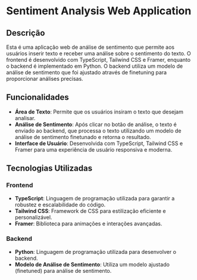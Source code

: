# Sentiment Analysis Web Application

## Descrição

Esta é uma aplicação web de análise de sentimento que permite aos usuários inserir texto e receber uma análise sobre o sentimento do texto. O frontend é desenvolvido com TypeScript, Tailwind CSS e Framer, enquanto o backend é implementado em Python. O backend utiliza um modelo de análise de sentimento que foi ajustado através de finetuning para proporcionar análises precisas.

## Funcionalidades

- **Área de Texto**: Permite que os usuários insiram o texto que desejam analisar.
- **Análise de Sentimento**: Após clicar no botão de análise, o texto é enviado ao backend, que processa o texto utilizando um modelo de análise de sentimento finetunado e retorna o resultado.
- **Interface de Usuário**: Desenvolvida com TypeScript, Tailwind CSS e Framer para uma experiência de usuário responsiva e moderna.

## Tecnologias Utilizadas

### Frontend

- **TypeScript**: Linguagem de programação utilizada para garantir a robustez e escalabilidade do código.
- **Tailwind CSS**: Framework de CSS para estilização eficiente e personalizável.
- **Framer**: Biblioteca para animações e interações avançadas.

### Backend

- **Python**: Linguagem de programação utilizada para desenvolver o backend.
- **Modelo de Análise de Sentimento**: Utiliza um modelo ajustado (finetuned) para análise de sentimento.
